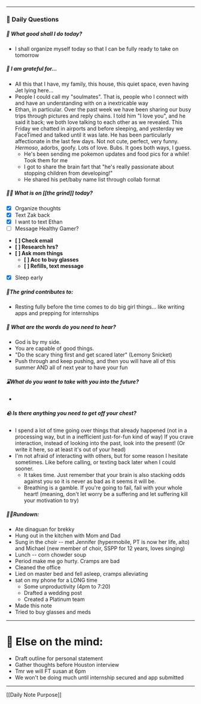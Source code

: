 
---
###  📅 Daily Questions 

##### 💛 What good shall I do today?
- I shall organize myself today so that I can be fully ready to take on tomorrow
##### 💌 I am grateful for...
- All this that I have, my family, this house, this quiet space, even having Jet lying here...
- People I could call my "soulmates". That is, people who I connect with and have an understanding with on a inextricable way
- Ethan, in particular. Over the past week we have been sharing our busy trips through pictures and reply chains. I told him "I love you", and he said it back; we both love talking to each other as we revealed. This Friday we chatted in airports and before sleeping, and yesterday we FaceTimed and talked until it was late. He has been particularly affectionate in the last few days. Not not cute, perfect, very funny. *Hermoso*, adorbs, goofy. Lots of love. Bubs. It goes both ways, I guess.
	- He's been sending me pokemon updates and food pics for a while! Took them for me
	- I got to share the brain fart that "he's really passionate about stopping children from developing!"
	- He shared his pet/baby name list through collab format
##### 🤾‍♀️ What is on [[the grind]] today?
 - [x] Organize thoughts
 - [x] Text Zak back
 - [x] I want to text Ethan
 - [ ] Message Healthy Gamer?
 - **[ ] Check email**
 - **[ ] Research hrs?**
 - **[ ] Ask mom things**
	 - **[ ] Acc to buy glasses**
	 - **[ ] Refills, text message** 
 - [x] Sleep early
##### 🧱The grind contributes to:
- Resting fully before the time comes to do big girl things... like writing apps and prepping for internships
##### 💭 What are the words do you need to hear?
- God is by my side.
- You are capable of good things.
- "Do the scary thing first and get scared later" (Lemony Snicket)
- Push through and keep pushing, and then you will have all of this summer AND all of next year to have your fun
##### ⌛What do you want to take with you into the future?
- 
##### 🪨 Is there anything you need to get off your chest?
- I spend a lot of time going over things that already happened (not in a processing way, but in a inefficient just-for-fun kind of way)
	If you crave interaction, instead of looking into the past, look into the present! (Or write it here, so at least it's out of your head)
- I'm not afraid of interacting with others, but for some reason I hesitate sometimes. Like before calling, or texting back later when I could sooner.
	- It takes time. Just remember that your brain is also stacking odds against you so it is never as bad as it seems it will be.
	- Breathing is a gamble. If you're going to fail, fail with your whole heart! (meaning, don't let worry be a suffering and let suffering kill your motivation to try)
##### 🏃‍♂️Rundown:
- Ate dinaguan for brekky
- Hung out in the kitchen with Mom and Dad
- Sung in the choir -- met Jennifer (hypermobile, PT is now her life, alto) and Michael (new member of choir, SSPP for 12 years, loves singing)
- Lunch -- corn chowder soup
- Period make me go hurty. Cramps are bad
- Cleaned the office
- Lied on master bed and fell asleep, cramps alleviating
- sat on my phone for a LONG time
	- Some unproductivity (4pm to 7:20)
	- Drafted a wedding post
	- Created a Platinum team
 - Made this note
 - Tried to buy glasses and meds
---
# 📝 Else on the mind:
- Draft outline for personal statement
- Gather thoughts before Houston interview 
- Tmr we will FT susan at 6pm
- We won't be doing much until internship secured and app submitted
---

[[Daily Note Purpose]]